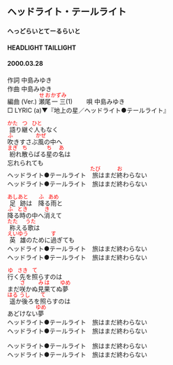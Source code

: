 <style type="text/css">
	ruby{
	    ruby-position: over;
	}
	ruby > rt{font-size: 12px;color:red;}
	p{font:16px;font-size: '楷体'}
</style>
## ヘッドライト・テールライト
#### へっどらいとてーるらいと
#### HEADLIGHT TAILLIGHT
#### 2000.03.28


作詞     中島みゆき　　　　　   
作曲      中島みゆき  　　　   
編曲 (Ver.) <ruby><rb>瀬尾</rb><rp>(</rp><rt>せお</rt><rp>)</rp></ruby><ruby><rb>一三</rb><rp>(</rp><rt>かずみ</rt><rp>)</rp></ruby>(1)　　
唄     中島みゆき    
□ LYRIC (a)▼『地上の星／ヘッドライト●テールライト』   
   
   
<ruby><rb>語</rb><rp>(</rp><rt>かた</rt><rp>)</rp></ruby>り<ruby><rb>継</rb><rp>(</rp><rt>つ</rt><rp>)</rp></ruby>ぐ<ruby><rb>人</rb><rp>(</rp><rt>ひと</rt><rp>)</rp></ruby>もなく   
<ruby><rb>吹</rb><rp>(</rp><rt>ふ</rt><rp>)</rp></ruby>きすさぶ<ruby><rb>風</rb><rp>(</rp><rt>かぜ</rt><rp>)</rp></ruby>の中へ   
<ruby><rb>紛</rb><rp>(</rp><rt>まぎ</rt><rp>)</rp></ruby>れ<ruby><rb>散</rb><rp>(</rp><rt>ち</rt><rp>)</rp></ruby>らばる<ruby><rb>星</rb><rp>(</rp><rt>ち</rt><rp>)</rp></ruby>の<ruby><rb>名</rb><rp>(</rp><rt>あ</rt><rp>)</rp></ruby>は   
忘れられても   
ヘッドライト●テールライト　<ruby><rb>旅</rb><rp>(</rp><rt>たび</rt><rp>)</rp></ruby>はまだ<ruby><rb>終</rb><rp>(</rp><rt>お</rt><rp>)</rp></ruby>わらない   
ヘッドライト●テールライト　旅はまだ終わらない   
   
<ruby><rb>足跡</rb><rp>(</rp><rt>あしあと</rt><rp>)</rp></ruby>は　<ruby><rb>降</rb><rp>(</rp><rt>ふ</rt><rp>)</rp></ruby>る<ruby><rb>雨</rb><rp>(</rp><rt>あめ</rt><rp>)</rp></ruby>と   
<ruby><rb>降</rb><rp>(</rp><rt>ふ</rt><rp>)</rp></ruby>る<ruby><rb>時</rb><rp>(</rp><rt>とき</rt><rp>)</rp></ruby>の中へ<ruby><rb>消</rb><rp>(</rp><rt>き</rt><rp>)</rp></ruby>えて   
<ruby><rb>称</rb><rp>(</rp><rt>たた</rt><rp>)</rp></ruby>える<ruby><rb>歌</rb><rp>(</rp><rt>うた</rt><rp>)</rp></ruby>は   
<ruby><rb>英雄</rb><rp>(</rp><rt>えいゆう</rt><rp>)</rp></ruby>のために<ruby><rb>過</rb><rp>(</rp><rt>す</rt><rp>)</rp></ruby>ぎても   
ヘッドライト●テールライト　旅はまだ終わらない   
ヘッドライト●テールライト　旅はまだ終わらない   
   
<ruby><rb>行</rb><rp>(</rp><rt>ゆ</rt><rp>)</rp></ruby>く<ruby><rb>先</rb><rp>(</rp><rt>さき</rt><rp>)</rp></ruby>を<ruby><rb>照</rb><rp>(</rp><rt>て</rt><rp>)</rp></ruby>らすのは   
まだ<ruby><rb>咲</rb><rp>(</rp><rt>さ</rt><rp>)</rp></ruby>かぬ<ruby><rb>見果</rb><rp>(</rp><rt>みは</rt><rp>)</rp></ruby>てぬ<ruby><rb>夢</rb><rp>(</rp><rt>ゆめ</rt><rp>)</rp></ruby>   
<ruby><rb>遥</rb><rp>(</rp><rt>はる</rt><rp>)</rp></ruby>か<ruby><rb>後</rb><rp>(</rp><rt>うし</rt><rp>)</rp></ruby>ろを<ruby><rb>照</rb><rp>(</rp><rt>て</rt><rp>)</rp></ruby>らすのは   
あどけない<ruby><rb>夢</rb><rp>(</rp><rt>ゆめ</rt><rp>)</rp></ruby>   
ヘッドライト●テールライト　旅はまだ終わらない   
ヘッドライト●テールライト　旅はまだ終わらない   
   
ヘッドライト●テールライト　旅はまだ終わらない   
ヘッドライト●テールライト　旅はまだ終わらない   